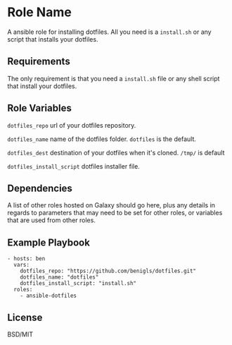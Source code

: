 Role Name
=========

A ansible role for installing dotfiles. All you need is a `install.sh` or any script that installs your dotfiles.

Requirements
------------

The only requirement is that you need a `install.sh` file or any shell script that install your dotfiles.

Role Variables
--------------

`dotfiles_repo` url of your dotfiles repository.

`dotfiles_name` name of the dotfiles folder. `dotfiles` is the default.

`dotfiles_dest` destination of your dotfiles when it's cloned. `/tmp/` is default

`dotfiles_install_script` dotfiles installer file.

Dependencies
------------

A list of other roles hosted on Galaxy should go here, plus any details in regards to parameters that may need to be set for other roles, or variables that are used from other roles.

Example Playbook
----------------

    - hosts: ben
      vars:
        dotfiles_repo: "https://github.com/benigls/dotfiles.git"
        dotfiles_name: "dotfiles"
        dotfiles_install_script: "install.sh"
      roles:
        - ansible-dotfiles

License
-------

BSD/MIT
